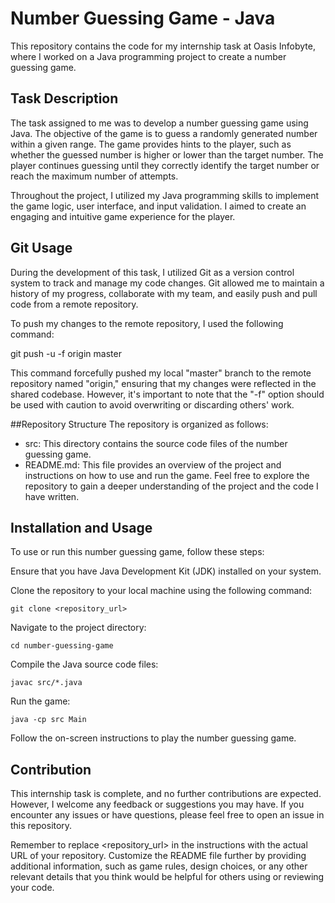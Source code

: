 # Number Guessing Game - Java
This repository contains the code for my internship task at Oasis Infobyte, where I worked on a Java programming project to create a number guessing game.

## Task Description
The task assigned to me was to develop a number guessing game using Java. The objective of the game is to guess a randomly generated number within a given range. The game provides hints to the player, such as whether the guessed number is higher or lower than the target number. The player continues guessing until they correctly identify the target number or reach the maximum number of attempts.

Throughout the project, I utilized my Java programming skills to implement the game logic, user interface, and input validation. I aimed to create an engaging and intuitive game experience for the player.

## Git Usage
During the development of this task, I utilized Git as a version control system to track and manage my code changes. Git allowed me to maintain a history of my progress, collaborate with my team, and easily push and pull code from a remote repository.

To push my changes to the remote repository, I used the following command:

git push -u -f origin master

This command forcefully pushed my local "master" branch to the remote repository named "origin," ensuring that my changes were reflected in the shared codebase. However, it's important to note that the "-f" option should be used with caution to avoid overwriting or discarding others' work.

##Repository Structure
The repository is organized as follows:

 * src: This directory contains the source code files of the number guessing game.
 * README.md: This file provides an overview of the project and instructions on how to use and run the game.
Feel free to explore the repository to gain a deeper understanding of the project and the code I have written.

## Installation and Usage
To use or run this number guessing game, follow these steps:

Ensure that you have Java Development Kit (JDK) installed on your system.

Clone the repository to your local machine using the following command:
```
git clone <repository_url>
```
Navigate to the project directory:
```
cd number-guessing-game
```
Compile the Java source code files:
```
javac src/*.java
```
Run the game:
```
java -cp src Main
```
Follow the on-screen instructions to play the number guessing game.

## Contribution
This internship task is complete, and no further contributions are expected. However, I welcome any feedback or suggestions you may have. If you encounter any issues or have questions, please feel free to open an issue in this repository.

Remember to replace <repository_url> in the instructions with the actual URL of your repository. Customize the README file further by providing additional information, such as game rules, design choices, or any other relevant details that you think would be helpful for others using or reviewing your code.
